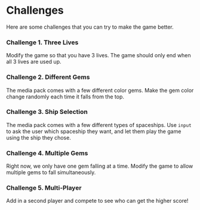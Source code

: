 Challenges
===
Here are some challenges that you can try to make the game better.

### Challenge 1. Three Lives
Modify the game so that you have 3 lives. The game should only end when all 3 lives are used up.

### Challenge 2. Different Gems
The media pack comes with a few different color gems. Make the gem color change randomly each time it falls from the top.

### Challenge 3. Ship Selection
The media pack comes with a few different types of spaceships. Use ```input``` to ask the user which spaceship they want, and let them play the game using the ship they chose.

### Challenge 4. Multiple Gems
Right now, we only have one gem falling at a time. Modify the game to allow multiple gems to fall simultaneously.

### Challenge 5. Multi-Player
Add in a second player and compete to see who can get the higher score!